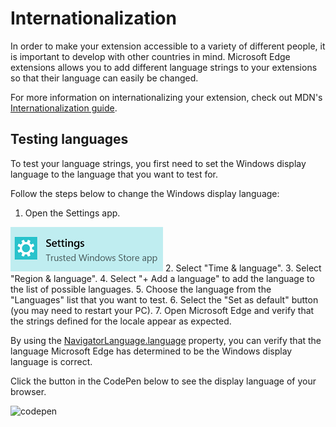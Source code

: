 # Internationalization

In order to make your extension accessible to a variety of different people, it is important to develop with other countries in mind. Microsoft Edge extensions allows you to add different language strings to your extensions so that their language can easily be changed.

For more information on internationalizing your extension, check out MDN's [Internationalization guide](https://developer.mozilla.org/en-US/Add-ons/WebExtensions/Internationalization).


## Testing languages

To test your language strings, you first need to set the Windows display language to the language that you want to test for.

Follow the steps below to change the Windows display language:

1.	Open the Settings app.

   ![settings application](../../media/loc-settings.png)
2.	Select "Time & language".
3.	Select "Region & language".
4.	Select "+ Add a language" to add the language to the list of possible languages.
5.	Choose the language from the "Languages" list that you want to test.
6.	Select the "Set as default" button (you may need to restart your PC).
7.	Open Microsoft Edge and verify that the strings defined for the locale appear as expected.

By using the [NavigatorLanguage.language](https://developer.mozilla.org/en-US/docs/Web/API/NavigatorLanguage/language) property, you can verify that the language Microsoft Edge has determined to be the Windows display language is correct.

Click the button in the CodePen below to see the display language of your browser.

![codepen](https://codepen.io/MicrosoftEdgeDocumentation/pen/VaRWwR)
